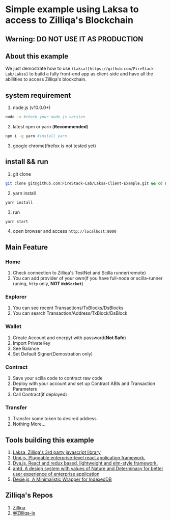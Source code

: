 # Simple example using Laksa to access to Zilliqa's Blockchain

## **Warning: DO NOT USE IT AS PRODUCTION**

## About this example

We just demostrate how to use `(Laksa)[https://github.com/FireStack-Lab/Laksa]` to build a fully front-end app as client-side and have all the abillities to access Zilliqa's blockchain.


## system requirement

1. node.js (v10.0.0+)
   
```bash
node -v #check your node.js version
```

2. latest npm or yarn (**Recommended**)

```bash
npm i -g yarn #install yarn
```
3. google chrome(firefox is not tested yet)

## install && run

1. git clone
```bash
git clone git@github.com:FireStack-Lab/Laksa-Client-Example.git && cd Laksa-Client-Example
```

2. yarn install

```bash
yarn install 
```

3. run
   
```bash
yarn start
```

4. open browser and access `http://localhost:8000`

## Main Feature

### Home
1. Check connection to Zilliqa's TestNet and Scilla runner(remote)
2. You can add provider of your own(if you have full-node or scilla-runner runing, `http` only, **NOT `WebSocket`**)

### Explorer
1. You can see recent Transactions/TxBlocks/DsBlocks
2. You can search Transaction/Address/TxBlock/DsBlock

### Wallet
1. Create Account and encrpyt with password(**Not Safe**)
2. Import PrivateKey
3. See Balance
4. Set Default Signer(Demostration only)

### Contract
1. Save your scilla code to contract raw code
2. Deploy with your account and set up Contract ABIs and Transaction Parameters
3. Call Contract(if deployed)
   
### Transfer
1. Transfer some token to desired address
2. Nothing More...

## Tools building this example
1. [Laksa, Zilliqa's 3rd party javascript library](https://github.com/FireStack-Lab/Laksa)
2. [Umi.js, Pluggable enterprise-level react application framework.](https://umijs.org/)
3. [Dva.js, React and redux based, lightweight and elm-style framework.](https://dvajs.com/)
4. [antd, A design system with values of Nature and Determinacy for better user experience of enterprise application](https://ant.design)
5. [Dexie.js, A Minimalistic Wrapper for IndexedDB](https://dexie.org/)

## Zilliqa's Repos
1. [Zilliqa](https://github.com/Zilliqa/zilliqa)
2. [@Zilliqa-js](https://github.com/Zilliqa/Zilliqa-Javascript-Library)

